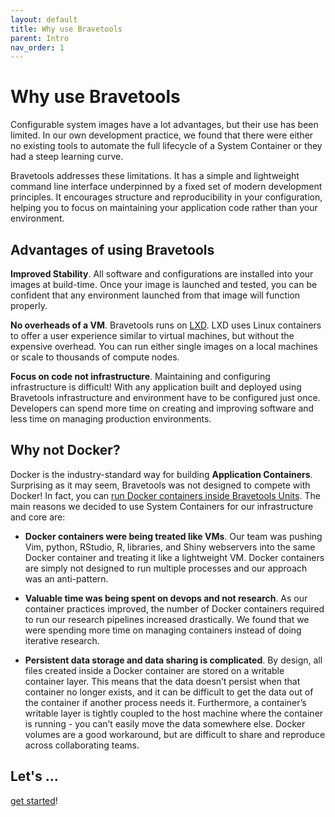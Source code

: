 ```yaml
---
layout: default
title: Why use Bravetools
parent: Intro
nav_order: 1
---
```


# Why use Bravetools

Configurable system images have a lot advantages, but their use has been limited. In our own development practice, we found that there were either no existing tools to automate the full lifecycle of a System Container or they had a steep learning curve.

Bravetools addresses these limitations. It has a simple and lightweight command line interface underpinned by a fixed set of modern development principles. It encourages structure and reproducibility in your configuration, helping you to focus on maintaining your application code rather than your environment.

## Advantages of using Bravetools

**Improved Stability**. All software and configurations are installed into your images at build-time. Once your image is launched and tested, you can be confident that any environment launched from that image will function properly.

**No overheads of a VM**. Bravetools runs on [LXD](https://linuxcontainers.org/#LXD). LXD uses Linux containers to offer a user experience similar to virtual machines, but without the expensive overhead. You can run either single images on a local machines or scale to thousands of compute nodes.

**Focus on code not infrastructure**. Maintaining and configuring infrastructure is difficult! With any application built and deployed using Bravetools infrastructure and environment have to be configured just once. Developers can spend more time on creating and improving software and less time on managing production environments.

## Why not Docker?

Docker is the industry-standard way for building **Application Containers**. Surprising as it may seem, Bravetools was not designed to compete with Docker! In fact, you can [run Docker containers inside Bravetools Units](../docs/../docker). The main reasons we decided to use System Containers for our infrastructure and core are:

* **Docker containers were being treated like VMs**. Our team was pushing Vim, python, RStudio, R, libraries, and Shiny webservers into the same Docker container and treating it like a lightweight VM. Docker containers are simply not designed to run multiple processes and our approach was an anti-pattern.

* **Valuable time was being spent on devops and not research**. As our container practices improved, the number of Docker containers required to run our research pipelines increased drastically. We found that we were spending more time on managing containers instead of doing iterative research.

* **Persistent data storage and data sharing is complicated**. By design, all files created inside a Docker container are stored on a writable container layer. This means that the data doesn’t persist when that container no longer exists, and it can be difficult to get the data out of the container if another process needs it. Furthermore, a container’s writable layer is tightly coupled to the host machine where the container is running - you can’t easily move the data somewhere else. Docker volumes are a good workaround, but are difficult to share and reproduce across collaborating teams.

## Let's ...
[get started](../../installation)!